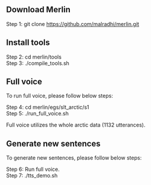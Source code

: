 Download Merlin
---------------

Step 1: git clone https://github.com/malradhi/merlin.git

Install tools
-------------

Step 2: cd merlin/tools <br/>
Step 3: ./compile_tools.sh

Full voice
----------

To run full voice, please follow below steps:

Step 4: cd merlin/egs/slt_arctic/s1 <br/>
Step 5: ./run_full_voice.sh

Full voice utilizes the whole arctic data (1132 utterances).

Generate new sentences
----------------------

To generate new sentences, please follow below steps:

Step 6: Run full voice. <br/>
Step 7: ./tts_demo.sh

